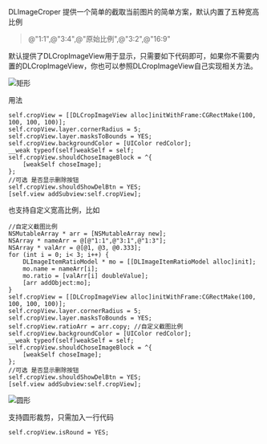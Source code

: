DLImageCroper 提供一个简单的截取当前图片的简单方案，默认内置了五种宽高比例

> @"1:1",@"3:4",@"原始比例",@"3:2",@"16:9"

默认提供了DLCropImageView用于显示，只需要如下代码即可，如果你不需要内置的DLCropImageView，你也可以参照DLCropImageView自己实现相关方法。

![矩形](https://static01.imgkr.com/temp/fa8b71e4a6f84362b574798001bf036c.GIF)

用法

```
self.cropView = [[DLCropImageView alloc]initWithFrame:CGRectMake(100, 100, 100, 100)];
self.cropView.layer.cornerRadius = 5;
self.cropView.layer.masksToBounds = YES;
self.cropView.backgroundColor = [UIColor redColor];
__weak typeof(self)weakSelf = self;
self.cropView.shouldChoseImageBlock = ^{
    [weakSelf choseImage];
};
//可选 是否显示删除按钮
self.cropView.shouldShowDelBtn = YES;
[self.view addSubview:self.cropView];
```

也支持自定义宽高比例，比如

```
//自定义截图比例
NSMutableArray * arr = [NSMutableArray new];
NSArray * nameArr = @[@"1:1",@"3:1",@"1:3"];
NSArray * valArr = @[@1, @3, @0.333];
for (int i = 0; i< 3; i++) {
    DLImageItemRatioModel * mo = [[DLImageItemRatioModel alloc]init];
    mo.name = nameArr[i];
    mo.ratio = [valArr[i] doubleValue];
    [arr addObject:mo];
}
self.cropView = [[DLCropImageView alloc]initWithFrame:CGRectMake(100, 100, 100, 100)];
self.cropView.layer.cornerRadius = 5;
self.cropView.layer.masksToBounds = YES;
self.cropView.ratioArr = arr.copy; //自定义截图比例
self.cropView.backgroundColor = [UIColor redColor];
__weak typeof(self)weakSelf = self;
self.cropView.shouldChoseImageBlock = ^{
    [weakSelf choseImage];
};
//可选 是否显示删除按钮
self.cropView.shouldShowDelBtn = YES;
[self.view addSubview:self.cropView];
```

![圆形](https://static01.imgkr.com/temp/6b42d9bb78b8411fb517c3f0f380f72a.GIF)

支持圆形裁剪，只需加入一行代码

```
self.cropView.isRound = YES;
```

